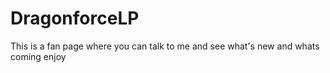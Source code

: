# DragonforceLP
This is a fan page where you can talk to me and see what's new and whats coming enjoy
